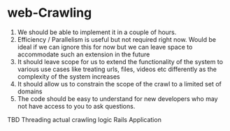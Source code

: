 # web-Crawling

1. We should be able to implement it in a couple of hours.
2. Efficiency / Parallelism is useful but not required right now. Would be ideal if we can ignore this for now but we can leave space to accommodate such an extension in the future
3. It should leave scope for us to extend the functionality of the system to various use cases like treating urls, files, videos etc differently as the complexity of the system increases
4. It should allow us to constrain the scope of the crawl to a limited set of domains
5. The code should be easy to understand for new developers who may not have access to you to ask questions.

TBD
Threading
actual crawling logic
Rails Application
